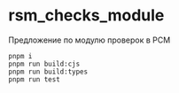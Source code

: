 # rsm_checks_module
Предложение по модулю проверок в РСМ

```
pnpm i
pnpm run build:cjs
pnpm run build:types
pnpm run test
```

